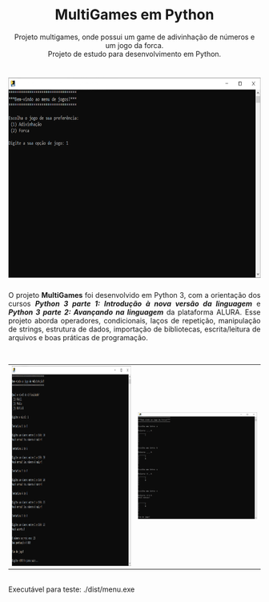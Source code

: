 <h1 align="center">MultiGames em Python</h1>
<p align="center">Projeto multigames, onde possui um game de adivinhação de números e um jogo da forca. <br>Projeto de estudo para desenvolvimento em Python.</p>
<h1 align="center">
  <img src="./imgs/menu.png" width=700px height=400px />
</h1>

<p align="justify">O projeto <b>MultiGames</b> foi desenvolvido em Python 3, com a orientação dos cursos <b><i>Python 3 parte 1: Introdução à nova versão da linguagem</i></b> e 
<b><i>Python 3 parte 2: Avançando na linguagem</i></b> da plataforma ALURA.
Esse projeto aborda operadores, condicionais, laços de repetição, manipulação de strings, estrutura de dados, importação de bibliotecas, escrita/leitura de arquivos
e boas práticas de programação.
</p>

<br />

 <table style="width:100%" border="0px">
  <tr>
    <td><img src="imgs/adivinhação.png" width="500" height="400"/></td>
    <td><img src="imgs/forca.png" width="500"/></td>
  </tr>
</table> 

<br />
Executável para teste: ./dist/menu.exe
